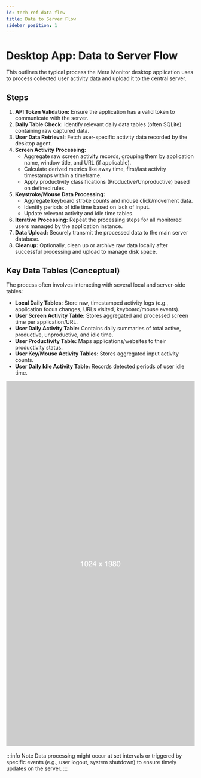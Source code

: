 ```yaml
---
id: tech-ref-data-flow
title: Data to Server Flow
sidebar_position: 1
---
```


# Desktop App: Data to Server Flow

This outlines the typical process the Mera Monitor desktop application uses to process collected user activity data and upload it to the central server.

## Steps

1.  **API Token Validation:** Ensure the application has a valid token to communicate with the server.
2.  **Daily Table Check:** Identify relevant daily data tables (often SQLite) containing raw captured data.
3.  **User Data Retrieval:** Fetch user-specific activity data recorded by the desktop agent.
4.  **Screen Activity Processing:**
    *   Aggregate raw screen activity records, grouping them by application name, window title, and URL (if applicable).
    *   Calculate derived metrics like away time, first/last activity timestamps within a timeframe.
    *   Apply productivity classifications (Productive/Unproductive) based on defined rules.
5.  **Keystroke/Mouse Data Processing:**
    *   Aggregate keyboard stroke counts and mouse click/movement data.
    *   Identify periods of idle time based on lack of input.
    *   Update relevant activity and idle time tables.
6.  **Iterative Processing:** Repeat the processing steps for all monitored users managed by the application instance.
7.  **Data Upload:** Securely transmit the processed data to the main server database.
8.  **Cleanup:** Optionally, clean up or archive raw data locally after successful processing and upload to manage disk space.

## Key Data Tables (Conceptual)

The process often involves interacting with several local and server-side tables:

*   **Local Daily Tables:** Store raw, timestamped activity logs (e.g., application focus changes, URLs visited, keyboard/mouse events).
*   **User Screen Activity Table:** Stores aggregated and processed screen time per application/URL.
*   **User Daily Activity Table:** Contains daily summaries of total active, productive, unproductive, and idle time.
*   **User Productivity Table:** Maps applications/websites to their productivity status.
*   **User Key/Mouse Activity Tables:** Stores aggregated input activity counts.
*   **User Daily Idle Activity Table:** Records detected periods of user idle time.

![Screenshot: Data to Server Flow Diagram](/img/add-department.png)

:::info Note
Data processing might occur at set intervals or triggered by specific events (e.g., user logout, system shutdown) to ensure timely updates on the server.
::: 